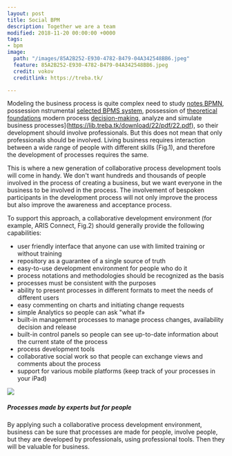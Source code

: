 ```yaml
---
layout: post
title: Social BPM
description: Together we are a team
modified: 2018-11-20 00:00:00 +0000
tags:
- bpm
image:
  path: "/images/85A2B252-E930-4782-B479-04A342548BB6.jpeg"
  feature: 85A2B252-E930-4782-B479-04A342548BB6.jpeg
  credit: vokov
  creditlink: https://treba.tk/

---
```

Modeling the business process is quite complex need to study [notes BPMN](https://lib.treba.tk/download/21/pdf/21.pdf), possession nstrumental [selected BPMS system](https://lib.treba.tk/download/25/pdf/25.pdf), possession of [theoretical foundations](https://lib.treba.tk/download/25/pdf/25.pdf) modern process [decision-making](https://lib.treba.tk/download/29/pdf/29.pdf), analyze and simulate business processes](https://lib.treba.tk/download/22/pdf/22.pdf), so their development should involve professionals. But this does not mean that only professionals should be involved. Living business requires interaction between a wide range of people with different skills (Fig.1), and therefore the development of processes requires the same.

This is where a new generation of collaborative process development tools will come in handy. We don't want hundreds and thousands of people involved in the process of creating a business, but we want everyone in the business to be involved in the process. The involvement of bespoken participants in the development process will not only improve the process but also improve the awareness and acceptance process.

To support this approach, a collaborative development environment (for example, ARIS Connect, Fig.2) should generally provide the following capabilities:

* user friendly interface that anyone can use with limited training or without training
* repository as a guarantee of a single source of truth
* easy-to-use development environment for people who do it
* process notations and methodologies should be recognized as the basis
* processes must be consistent with the purposes
* ability to present processes in different formats to meet the needs of different users
* easy commenting on charts and initiating change requests
* simple Analytics so people can ask "what if»
* built-in management processes to manage process changes, availability decision and release
* built-in control panels so people can see up-to-date information about the current state of the process
* process development tools
* collaborative social work so that people can exchange views and comments about the process
* support for various mobile platforms (keep track of your processes in your iPad)

![](http://old.bpms.ru/fileadmin/articles/1_2013/P_in_p2.gif)

##### Processes made by experts but for people

By applying such a collaborative process development environment, business can be sure that processes are made for people, involve people, but they are developed by professionals, using professional tools. Then they will be valuable for business.